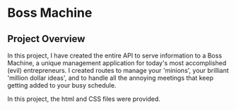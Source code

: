 # Boss Machine

## Project Overview

In this project, I have created the entire API to serve information to a Boss Machine, a unique management application for today's most accomplished (evil) entrepreneurs. I created routes to manage your 'minions', your brilliant 'million dollar ideas', and to handle all the annoying meetings that keep getting added to your busy schedule.

In this project, the html and CSS files were provided.
